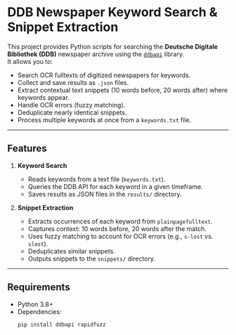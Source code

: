 # DDB Newspaper Keyword Search & Snippet Extraction

This project provides Python scripts for searching the **Deutsche Digitale Bibliothek (DDB)** newspaper archive using the [`ddbapi`](https://pypi.org/project/ddbapi/) library.  
It allows you to:

- Search OCR fulltexts of digitized newspapers for keywords.
- Collect and save results as `.json` files.
- Extract contextual text snippets (10 words before, 20 words after) where keywords appear.
- Handle OCR errors (fuzzy matching).
- Deduplicate nearly identical snippets.
- Process multiple keywords at once from a `keywords.txt` file.

---

## Features

1. **Keyword Search**
   - Reads keywords from a text file (`keywords.txt`).
   - Queries the DDB API for each keyword in a given timeframe.
   - Saves results as JSON files in the `results/` directory.

2. **Snippet Extraction**
   - Extracts occurrences of each keyword from `plainpagefulltext`.
   - Captures context: 10 words before, 20 words after the match.
   - Uses fuzzy matching to account for OCR errors (e.g., `s-lost` vs. `slost`).
   - Deduplicates similar snippets.
   - Outputs snippets to the `snippets/` directory.

---

## Requirements

- Python 3.8+
- Dependencies:
  ```bash
  pip install ddbapi rapidfuzz
